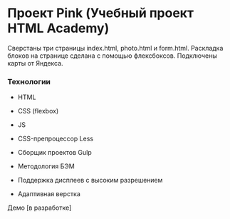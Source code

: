 # Проект Pink (Учебный проект HTML Academy)

Сверстаны три страницы index.html, photo.html и form.html. Раскладка блоков на странице сделана с помощью флексбоксов. Подключены карты от Яндекса.

### Технологии
- HTML
- CSS (flexbox)
- JS

- CSS-препроцессор Less
- Сборщик проектов Gulp
- Методология БЭМ
- Поддержка дисплеев с высоким разрешением 
- Адаптивная верстка

Демо [в разработке]
